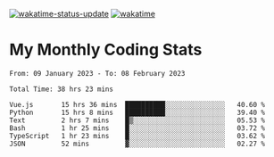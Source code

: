 [![wakatime-status-update](https://github.com/noopurphalak/noopurphalak/workflows/wakatime-status-update/badge.svg)](https://github.com/noopurphalak/noopurphalak/actions/workflows/main.yml)
[![wakatime](https://wakatime.com/badge/user/80ace140-ef40-4fdd-b8ed-f3be3d2e1aea.svg)](https://wakatime.com/@80ace140-ef40-4fdd-b8ed-f3be3d2e1aea)

# My Monthly Coding Stats

<!--START_SECTION:waka-->

```text
From: 09 January 2023 - To: 08 February 2023

Total Time: 38 hrs 23 mins

Vue.js       15 hrs 36 mins  ██████████░░░░░░░░░░░░░░░   40.60 %
Python       15 hrs 8 mins   ██████████░░░░░░░░░░░░░░░   39.40 %
Text         2 hrs 7 mins    █▒░░░░░░░░░░░░░░░░░░░░░░░   05.53 %
Bash         1 hr 25 mins    █░░░░░░░░░░░░░░░░░░░░░░░░   03.72 %
TypeScript   1 hr 23 mins    █░░░░░░░░░░░░░░░░░░░░░░░░   03.62 %
JSON         52 mins         ▓░░░░░░░░░░░░░░░░░░░░░░░░   02.27 %
```

<!--END_SECTION:waka-->
